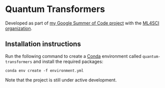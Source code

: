 # Quantum Transformers

Developed as part of [my Google Summer of Code project](https://summerofcode.withgoogle.com/programs/2023/projects/t0AHVDEG) with the [ML4SCI organization](https://ml4sci.org/).

## Installation instructions

Run the following command to create a [Conda](https://conda.io) environment called `quantum-transformers` and install the required packages:

```
conda env create -f environment.yml
```

Note that the project is still under active development.
